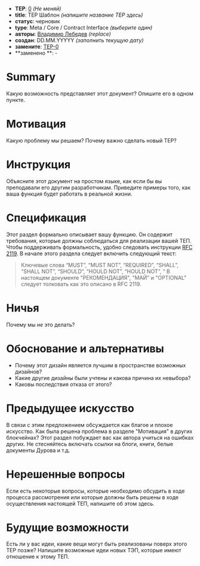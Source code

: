 - **TEP**: [0](https://github.com/ton-blockchain/TEPs/pull/0) _(Не меняй)_
- **title**: TEP Шаблон _(напишите название TEP здесь)_
- **статус**: черновик
- **type**: Meta / Core / Contract Interface _(выберите один)_
- **авторы**: [Владимир Лебедев](https://github.com/hacker-volodya) _(replace)_
- **создан**: DD.MM.YYYYY _(заполнить текущую дату)_
- **замените**: [TEP-0](https://github.com/ton-blockchain/TEPs/blob/master/0000-template.md)
- \*\*заменено \*\*: -

# Summary

Какую возможность представляет этот документ? Опишите его в одном пункте.

# Мотивация

Какую проблему мы решаем? Почему важно сделать новый TEP?

# Инструкция

Объясните этот документ на простом языке, как если бы вы преподавали его другим разработчикам. Приведите примеры того, как ваша функция будет работать в реальной жизни.

# Спецификация

Этот раздел формально описывает вашу функцию. Он содержит требования, которые должны соблюдаться для реализации вашей ТЕП. Чтобы поддерживать формальность, удобно следовать инструкции [RFC 2119](https://www.ietf.org/rfc/rfc2119.txt). В начале этого раздела следует включить следующий текст:

> Ключевые слова “MUST”, “MUST NOT”, “REQUIRED”, “SHALL”, “SHALL NOT”, “SHOULD”, “HOULD NOT”, “HOULD NOT”, “ В настоящем документе "РЕКОМЕНДАЦИЯ", "МАЙ" и "OPTIONAL" следует толковать как это описано в RFC 2119.

# Ничья

Почему мы _не_ это делать?

# Обоснование и альтернативы

- Почему этот дизайн является лучшим в пространстве возможных дизайнов?
- Какие другие дизайны были учтены и какова причина их невыбора?
- Каковы последствия отказа от этого?

# Предыдущее искусство

В связи с этим предложением обсуждается как благое и плохое искусство. Как была решена проблема в разделе "Мотивация" в других блокчейнах? Этот раздел побуждает вас как автора учиться на ошибках других. Не стесняйтесь включать ссылки на блоги, книги, белые документы Дурова и т.д.

# Нерешенные вопросы

Если есть некоторые вопросы, которые необходимо обсудить в ходе процесса рассмотрения или которые должны быть решены в ходе осуществления настоящей ТЕП, напишите об этом здесь.

# Будущие возможности

Есть ли у вас идеи, какие вещи могут быть реализованы поверх этого TEP позже? Напишите возможные идеи новых ТЭП, которые имеют отношение к этому ТЕП.
